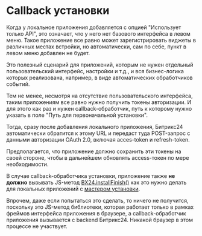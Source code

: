 # Callback установки

Когда у локальное приложения добавляется с опцией "Использует только API", это означает, что у него нет базового интерфейса в левом меню. Такое приложение все равно может зарегистрировать виджеты в различных местах встройки, но автоматически, сам по себе, пункт в левом меню добавлен не будет.

Это полезный сценарий для приложений, которым не нужен отдельный пользовательский интерфейс, настройки и т.д., и вся бизнес-логика которых реализована, например, в виде автоматических обработчиков событий.

Тем не менее, несмотря на отсутствие пользовательского интерфейса, таким приложениям все равно нужно получить токены авторизации. И для этого как раз и нужен callback-обработчик, путь к которому нужно указать в поле "Путь для первоначальной установки".

Тогда, сразу после добавления локального приложения, Битрикс24 автоматически обратится к этому URL и передаст туда POST-запрос с данными авторизации OAuth 2.0, включая acces-token и refresh-token.

Предполагается, что приложение должно сохранить эти токены на своей стороне, чтобы в дальнейшем обновлять access-токен по мере необходимости.

В случае callback-обработчика установки, приложение также **не должно** вызывать JS-метод [BX24.installFinish()](../../bx24-js-sdk/system-functions/bx24-install-finish.md) как это нужно делать для локальных приложений с [мастером установки](./installation-master.md).

Впрочем, даже если попытаться это сделать, то ничего не получится, поскольку это JS-метод библиотеки, которая работает только в рамках фреймов интерфейса приложения в браузере, а callback-обработчик приложения вызывается с backend Битрикс24. Никакой браузер в этом процессе не участвует.
